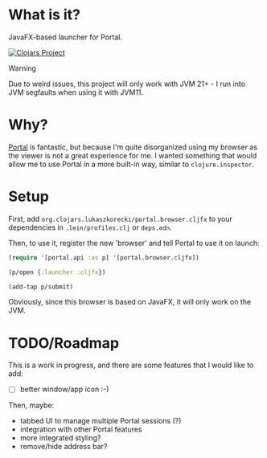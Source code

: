 # What is it?

 JavaFX-based launcher for Portal.

 
[![Clojars Project](https://img.shields.io/clojars/v/org.clojars.lukaszkorecki/portal.browser.cljfx.svg)](https://clojars.org/org.clojars.lukaszkorecki/portal.browser.cljfx)

> [!WARNING]
> Due to weird issues, this project will only work with JVM 21+ - I run into JVM segfaults when using it with JVM11.

# Why?

[Portal](https://github.com/djblue/portal) is fantastic, but because I'm quite disorganized using my browser as the viewer is not a great experience for me. I wanted something that would allow me to use Portal in a more built-in way, similar to `clojure.inspector`.


# Setup

First, add `org.clojars.lukaszkorecki/portal.browser.cljfx` to your dependencies in `.lein/profiles.clj` or `deps.edn`.

Then, to use it, register the new 'browser' and tell Portal to use it on launch:


```clojure
(require '[portal.api :as p] '[portal.browser.cljfx])

(p/open {:launcher :cljfx})

(add-tap p/submit)
```

Obviously, since this browser is based on JavaFX, it will only work on the JVM.


# TODO/Roadmap

This is a work in progress, and there are some features that I would like to add:

- [ ] better window/app icon :-)

Then, maybe:

- tabbed UI to manage multiple Portal sessions (?)
- integration with other Portal features
- more integrated styling?
- remove/hide address bar?
